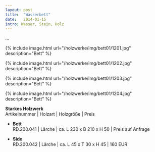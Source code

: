 ```yaml
---
layout: post
title:  "Wasserbett"
date:   2014-01-15
intro: Wasser, Stein, Holz
---
```


...

{% include image.html url="/holzwerke/img/bett01/1201.jpg" description="Bett" %}


{% include image.html url="/holzwerke/img/bett01/1202.jpg" description="Bett" %}


{% include image.html url="/holzwerke/img/bett01/1203.jpg" description="Bett" %}


{% include image.html url="/holzwerke/img/bett01/1204.jpg" description="Bett" %}



**Starkes Holzwerk**   
Artikelnummer \| Holzart \| Holzgröße \| Preis

* **Bett**   
	RD.200.041  \| 	Lärche \| ca. L 230 x B 210 x H  50 \| Preis auf Anfrage
	
* **Side**       
	RD.200.042  \| 	Lärche \| ca. L 45 x T 30 x H 45 \| 160 EUR
